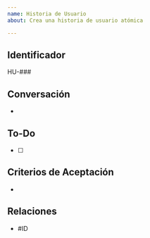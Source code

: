 ```yaml
---
name: Historia de Usuario
about: Crea una historia de usuario atómica

---
```

## Identificador
 HU-###
## Conversación
- <Detalles adicionales>
## To-Do
- [ ] <Tareas por realizar>
## Criterios de Aceptación
- <Criterios medibles para que se pueda aceptar>
## Relaciones
- #ID<issue relacionado>
